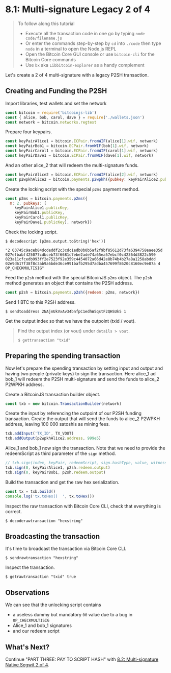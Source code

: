 # 8.1: Multi-signature Legacy 2 of 4

> To follow along this tutorial
>
> * Execute all the transaction code in one go by typing `node code/filename.js`   
> * Or enter the commands step-by-step by `cd` into `./code` then type `node` in a terminal to open the Node.js REPL   
> * Open the Bitcoin Core GUI console or use `bitcoin-cli` for the Bitcoin Core commands
> * Use `bx` aka `Libbitcoin-explorer` as a handy complement

Let's create a 2 of 4 multi-signature with a legacy P2SH transaction.

## Creating and Funding the P2SH

Import libraries, test wallets and set the network

```javascript
const bitcoin = require('bitcoinjs-lib')
const { alice, bob, carol, dave } = require('./wallets.json')
const network = bitcoin.networks.regtest
```

Prepare four keypairs.

```javascript
const keyPairAlice1 = bitcoin.ECPair.fromWIF(alice[1].wif, network)
const keyPairBob1 = bitcoin.ECPair.fromWIF(bob[1].wif, network)
const keyPairCarol1 = bitcoin.ECPair.fromWIF(carol[1].wif, network)
const keyPairDave1 = bitcoin.ECPair.fromWIF(dave[1].wif, network)
```

And an other alice\_2 that will redeem the multi-signature funds.

```javascript
const keyPairAlice2 = bitcoin.ECPair.fromWIF(alice[2].wif, network)
const p2wpkhAlice2 = bitcoin.payments.p2wpkh({pubkey: keyPairAlice2.publicKey, network})
```

Create the locking script with the special `p2ms` payment method.

```javascript
const p2ms = bitcoin.payments.p2ms({
  m: 2, pubkeys: [
    keyPairAlice1.publicKey,
    keyPairBob1.publicKey,
    keyPairCarol1.publicKey,
    keyPairDave1.publicKey], network})
```

Check the locking script.

```text
$ decodescript [p2ms.output.toString('hex')]
```

`"2 03745c9aceb84dcdeddf2c3cdc1edb0b0b5af2f9bf85612d73fa6394758eaee35d 027efbabf425077cdbceb73f6681c7ebe2ade74a65ea57ebcf0c42364d3822c590 023a11cfcedb993ff2e7523f92e359c4454072a66d42e8b74b4b27a8a1258abddd 02e9d617f38f8c3ab9a6bde36ce991bafb295d7adba457699f8620c8160ec9e87a 4 OP_CHECKMULTISIG"`

Feed the `p2sh` method with the special BitcoinJS `p2ms` object. The `p2sh` method generates an object that contains the P2SH address.

```javascript
const p2sh = bitcoin.payments.p2sh({redeem: p2ms, network})
```

Send 1 BTC to this P2SH address.

```text
$ sendtoaddress 2NAjnUkVxAv34bnfpC1edhW5qstF2QHSUk5 1
```

Get the output index so that we have the outpoint \(txid / vout\).

> Find the output index \(or vout\) under `details > vout`.
>
> ```text
> $ gettransaction "txid"
> ```

## Preparing the spending transaction

Now let's prepare the spending transaction by setting input and output and having two people \(private keys\) to sign the transaction. Here alice\_1 ad bob\_1 will redeem the P2SH multi-signature and send the funds to alice\_2 P2WPKH address.

Create a BitcoinJS transaction builder object.

```javascript
const txb = new bitcoin.TransactionBuilder(network)
```

Create the input by referencing the outpoint of our P2SH funding transaction. Create the output that will send the funds to alice\_2 P2WPKH address, leaving 100 000 satoshis as mining fees.

```javascript
txb.addInput('TX_ID', TX_VOUT)
txb.addOutput(p2wpkhAlice2.address, 999e5)
```

Alice\_1 and bob\_1 now sign the transaction. Note that we need to provide the redeemScript as third parameter of the `sign` method.

```javascript
// txb.sign(index, keyPair, redeemScript, sign.hashType, value, witnessScript)
txb.sign(0, keyPairAlice1, p2sh.redeem.output)
txb.sign(0, keyPairBob1, p2sh.redeem.output)
```

Build the transaction and get the raw hex serialization.

```javascript
const tx = txb.build()
console.log('tx.toHex()  ', tx.toHex())
```

Inspect the raw transaction with Bitcoin Core CLI, check that everything is correct.

```text
$ decoderawtransaction "hexstring"
```

## Broadcasting the transaction

It's time to broadcast the transaction via Bitcoin Core CLI.

```text
$ sendrawtransaction "hexstring"
```

Inspect the transaction.

```text
$ getrawtransaction "txid" true
```

## Observations

We can see that the unlocking script contains

* a useless dummy but mandatory `00` value due to a bug in `OP_CHECKMULTISIG`
* Alice\_1 and bob\_1 signatures
* and our redeem script

## What's Next?

Continue "PART THREE: PAY TO SCRIPT HASH" with [8.2: Multi-signature Native Segwit 2 of 4](08_2_multisig_p2wsh_p2ms_2_4.md).

